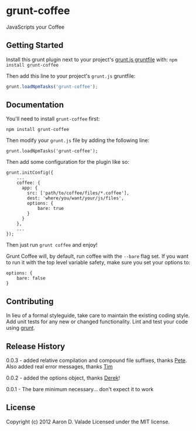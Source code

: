 # grunt-coffee

JavaScripts your Coffee

## Getting Started
Install this grunt plugin next to your project's [grunt.js gruntfile][getting_started] with: `npm install grunt-coffee`

Then add this line to your project's `grunt.js` gruntfile:

```javascript
grunt.loadNpmTasks('grunt-coffee');
```

[grunt]: https://github.com/cowboy/grunt
[getting_started]: https://github.com/cowboy/grunt/blob/master/docs/getting_started.md

## Documentation
You'll need to install `grunt-coffee` first:

    npm install grunt-coffee

Then modify your `grunt.js` file by adding the following line:

    grunt.loadNpmTasks('grunt-coffee');

Then add some configuration for the plugin like so:

    grunt.initConfig({
        ...
        coffee: {
          app: {
            src: ['path/to/coffee/files/*.coffee'],
            dest: 'where/you/want/your/js/files',
            options: {
                bare: true
            }
          }
        },
        ...
    });

Then just run `grunt coffee` and enjoy!

Grunt Coffee will, by default, run coffee with the `--bare` flag set.
If you want to run it with the top level variable safety, make sure
you set your options to:

    options: {
        bare: false
    }

## Contributing
In lieu of a formal styleguide, take care to maintain the existing coding style. Add unit tests for any new or changed functionality. Lint and test your code using [grunt][grunt].

## Release History
0.0.3 - added relative compilation and compound file suffixes, thanks [Pete](https://github.com/petebacondarwin).  Also added real error messages, thanks [Tim](https://github.com/timoxley)

0.0.2 - added the options object, thanks [Derek](https://github.com/dlindahl)!

0.0.1 - The bare minimum necessary... don't expect it to work

## License
Copyright (c) 2012 Aaron D. Valade
Licensed under the MIT license.
